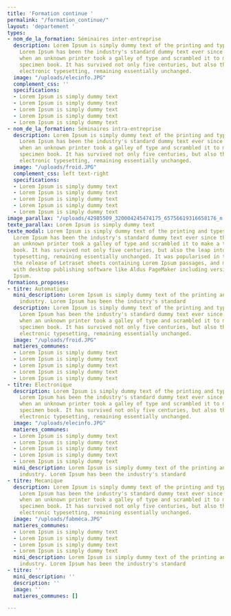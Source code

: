```yaml
---
title: 'Formation continue '
permalink: "/formation_continue/"
layout: 'departement '
types:
- nom_de_la_formation: Séminaires inter-entreprise
  description: Lorem Ipsum is simply dummy text of the printing and typesetting industry.
    Lorem Ipsum has been the industry's standard dummy text ever since the 1500s,
    when an unknown printer took a galley of type and scrambled it to make a type
    specimen book. It has survived not only five centuries, but also the leap into
    electronic typesetting, remaining essentially unchanged.
  image: "/uploads/elecinfo.JPG"
  complement_css: ''
  specifications:
  - Lorem Ipsum is simply dummy text
  - Lorem Ipsum is simply dummy text
  - Lorem Ipsum is simply dummy text
  - Lorem Ipsum is simply dummy text
  - Lorem Ipsum is simply dummy text
- nom_de_la_formation: Séminaires intra-entreprise
  description: Lorem Ipsum is simply dummy text of the printing and typesetting industry.
    Lorem Ipsum has been the industry's standard dummy text ever since the 1500s,
    when an unknown printer took a galley of type and scrambled it to make a type
    specimen book. It has survived not only five centuries, but also the leap into
    electronic typesetting, remaining essentially unchanged.
  image: "/uploads/froid.JPG"
  complement_css: left text-right
  specifications:
  - Lorem Ipsum is simply dummy text
  - Lorem Ipsum is simply dummy text
  - Lorem Ipsum is simply dummy text
  - Lorem Ipsum is simply dummy text
  - Lorem Ipsum is simply dummy text
image_parallax: "/uploads/42985509_320004245474175_65756619316658176_n.jpg"
texte_parallax: Lorem Ipsum is simply dummy text
texte_modal: Lorem Ipsum is simply dummy text of the printing and typesetting industry.
  Lorem Ipsum has been the industry's standard dummy text ever since the 1500s, when
  an unknown printer took a galley of type and scrambled it to make a type specimen
  book. It has survived not only five centuries, but also the leap into electronic
  typesetting, remaining essentially unchanged. It was popularised in the 1960s with
  the release of Letraset sheets containing Lorem Ipsum passages, and more recently
  with desktop publishing software like Aldus PageMaker including versions of Lorem
  Ipsum.
formations_proposes:
- titre: Automatique
  mini_description: Lorem Ipsum is simply dummy text of the printing and typesetting
    industry. Lorem Ipsum has been the industry's standard
  description: Lorem Ipsum is simply dummy text of the printing and typesetting industry.
    Lorem Ipsum has been the industry's standard dummy text ever since the 1500s,
    when an unknown printer took a galley of type and scrambled it to make a type
    specimen book. It has survived not only five centuries, but also the leap into
    electronic typesetting, remaining essentially unchanged.
  image: "/uploads/froid.JPG"
  matieres_communes:
  - Lorem Ipsum is simply dummy text
  - Lorem Ipsum is simply dummy text
  - Lorem Ipsum is simply dummy text
  - Lorem Ipsum is simply dummy text
  - Lorem Ipsum is simply dummy text
- titre: Electronique
  description: Lorem Ipsum is simply dummy text of the printing and typesetting industry.
    Lorem Ipsum has been the industry's standard dummy text ever since the 1500s,
    when an unknown printer took a galley of type and scrambled it to make a type
    specimen book. It has survived not only five centuries, but also the leap into
    electronic typesetting, remaining essentially unchanged.
  image: "/uploads/elecinfo.JPG"
  matieres_communes:
  - Lorem Ipsum is simply dummy text
  - Lorem Ipsum is simply dummy text
  - Lorem Ipsum is simply dummy text
  - Lorem Ipsum is simply dummy text
  - Lorem Ipsum is simply dummy text
  mini_description: Lorem Ipsum is simply dummy text of the printing and typesetting
    industry. Lorem Ipsum has been the industry's standard
- titre: Mecanique
  description: Lorem Ipsum is simply dummy text of the printing and typesetting industry.
    Lorem Ipsum has been the industry's standard dummy text ever since the 1500s,
    when an unknown printer took a galley of type and scrambled it to make a type
    specimen book. It has survived not only five centuries, but also the leap into
    electronic typesetting, remaining essentially unchanged.
  image: "/uploads/fabméca.JPG"
  matieres_communes:
  - Lorem Ipsum is simply dummy text
  - Lorem Ipsum is simply dummy text
  - Lorem Ipsum is simply dummy text
  - Lorem Ipsum is simply dummy text
  mini_description: Lorem Ipsum is simply dummy text of the printing and typesetting
    industry. Lorem Ipsum has been the industry's standard
- titre: ''
  mini_description: ''
  description: ''
  image: ''
  matieres_communes: []

---
```


